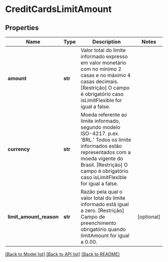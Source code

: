 # CreditCardsLimitAmount

## Properties
Name | Type | Description | Notes
------------ | ------------- | ------------- | -------------
**amount** | **str** | Valor total do limite informado expresso em valor monetário com no mínimo 2 casas e no máximo 4 casas decimais.  [Restrição] O campo é obrigatório caso isLimitFlexible for igual a false.  | 
**currency** | **str** | Moeda referente ao limite informado, segundo modelo ISO-4217. p.ex. &#x27;BRL.&#x27; Todos os limite informados estão representados com a moeda vigente do Brasil.  [Restrição] O campo é obrigatório caso isLimitFlexible for igual a false.  | 
**limit_amount_reason** | **str** | Razão pela qual o valor total do limite informado está igual a zero.  [Restrição] Campo de preenchimento obrigatório quando limitAmount for igual a 0.00.  | [optional] 

[[Back to Model list]](../README.md#documentation-for-models) [[Back to API list]](../README.md#documentation-for-api-endpoints) [[Back to README]](../README.md)

